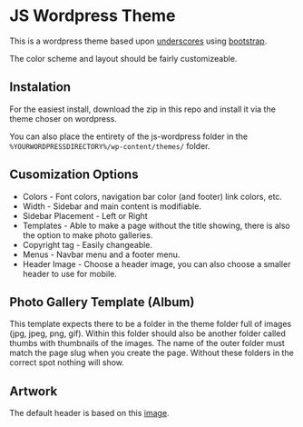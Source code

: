 # JS Wordpress Theme

This is a wordpress theme based upon [underscores][underscores] using [bootstrap][bootstrap].

The color scheme and layout should be fairly customizeable.

## Instalation

For the easiest install, download the zip in this repo and install it via the theme choser on wordpress.

You can also place the entirety of the js-wordpress folder in the `%YOURWORDPRESSDIRECTORY%/wp-content/themes/` folder.

## Cusomization Options

 * Colors - Font colors, navigation bar color (and footer) link colors, etc.
 * Width - Sidebar and main content is modifiable.
 * Sidebar Placement - Left or Right
 * Templates - Able to make a page without the title showing, there is also the option to make photo galleries.
 * Copyright tag - Easily changeable.
 * Menus - Navbar menu and a footer menu.
 * Header Image - Choose a header image, you can also choose a smaller header to use for mobile.

## Photo Gallery Template (Album)

This template expects there to be a folder in the theme folder full of images (jpg, jpeg, png, gif).  Within this folder should also be another folder called thumbs with thumbnails of the images. The name of the outer folder must match the page slug when you create the page.  Without these folders in the correct spot nothing will show.

## Artwork

The default header is based on this [image][header].



 [underscores]: http://underscores.me/
 [bootstrap]: http://getbootstrap.com/
 [header]: http://absfreepic.com/free-photos/download/beautiful-sunset-landscape-on-river-5456x3632_98761.html